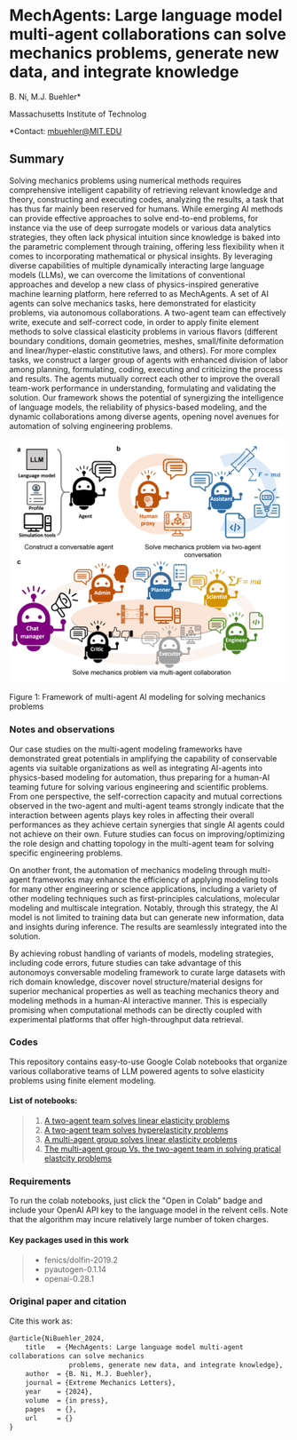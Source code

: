 # MechAgents: Large language model multi-agent collaborations can solve mechanics problems, generate new data, and integrate knowledge  

B. Ni, M.J. Buehler*

Massachusetts Institute of Technolog

*Contact: mbuehler@MIT.EDU

## Summary
Solving mechanics problems using numerical methods requires comprehensive intelligent capability of retrieving relevant knowledge and theory, constructing and executing codes, analyzing the results, a task that has thus far mainly been reserved for humans. While emerging AI methods can provide effective approaches to solve end-to-end problems, for instance via the use of deep surrogate models or various data analytics strategies, they often lack physical intuition since knowledge is baked into the parametric complement through training, offering less flexibility when it comes to incorporating mathematical or physical insights. By leveraging diverse capabilities of multiple dynamically interacting large language models (LLMs), we can overcome the limitations of conventional approaches and develop a new class of physics-inspired generative machine learning platform, here referred to as MechAgents. A set of AI agents can solve mechanics tasks, here demonstrated for elasticity problems, via autonomous collaborations. A two-agent team can effectively write, execute and self-correct code, in order to apply finite element methods to solve classical elasticity problems in various flavors (different boundary conditions, domain geometries, meshes, small/finite deformation and linear/hyper-elastic constitutive laws, and others). For more complex tasks, we construct a larger group of agents with enhanced division of labor among planning, formulating, coding, executing and criticizing the process and results. The agents mutually correct each other to improve the overall team-work performance in understanding, formulating and validating the solution. Our framework shows the potential of synergizing the intelligence of language models, the reliability of physics-based modeling, and the dynamic collaborations among diverse agents, opening novel avenues for automation of solving engineering problems.

![image](./asset/Concept.png)

Figure 1: Framework of multi-agent AI modeling for solving mechanics problems


### Notes and observations

Our case studies on the multi-agent modeling frameworks have demonstrated great potentials in amplifying the capability of conservable agents via suitable organizations as well as integrating AI-agents into physics-based modeling for automation, thus preparing for a human-AI teaming future for solving various engineering and scientific problems. From one perspective, the self-correction capacity and mutual corrections observed in the two-agent and multi-agent teams strongly indicate that the interaction between agents plays key roles in affecting their overall performances as they achieve certain synergies that single AI agents could not achieve on their own. Future studies can focus on improving/optimizing the role design and chatting topology in the multi-agent team for solving specific engineering problems. 

On another front, the automation of mechanics modeling through multi-agent frameworks may enhance the efficiency of applying modeling tools for many other engineering or science applications, including a variety of other modeling techniques such as first-principles calculations, molecular modeling and multiscale integration. Notably, through this strategy, the AI model is not limited to training data but can generate new information, data and insights during inference. The results are seamlessly integrated into the solution. 

By achieving robust handling of variants of models, modeling strategies, including code errors, future studies can take advantage of this autonomoys conversable modeling framework to curate large datasets with rich domain knowledge, discover novel structure/material designs for superior mechanical properties as well as teaching mechanics theory and modeling methods in a human-AI interactive manner. This is especially promising when computational methods can be directly coupled with experimental platforms that offer high-throughput data retrieval.

### Codes
This repository contains easy-to-use Google Colab notebooks that organize various collaborative teams of LLM powered agents to solve elasticity problems using finite element modeling.

#### List of notebooks:
> 1. [A two-agent team solves linear elasticity problems](./0_colab_notebook_for_TwoAgentTeam_Elasticity/0_TwoAgen_MultiStep_LElasticity.ipynb)
> 2. [A two-agent team solves hyperelasticity problems](./0_colab_notebook_for_TwoAgentTeam_Elasticity/1_TwoAgen_OneStep_LE_to_HE.ipynb)
> 3. [A multi-agent group solves linear elasticity problems](./1_colab_notebook_for_MulAgentGroup_LE/0_MultiGen_MultiStep_LE.ipynb)
> 4. [The multi-agent group Vs. the two-agent team in solving pratical elastcity problems](./2_colab_notebook_cmp_TwoA_vs_MulA_LE/0_MultiVsTwo_OneStep_LE.ipynb)

### Requirements
To run the colab notebooks, just click the "Open in Colab" badge and include your OpenAI API key to the language model in the relvent cells. Note that the algorithm may incure relatively large number of token charges. 

#### Key packages used in this work
> - fenics/dolfin-2019.2
> - pyautogen-0.1.14
> - openai-0.28.1

### Original paper and citation

Cite this work as:
```
@article{NiBuehler_2024,
    title   = {MechAgents: Large language model multi-agent collaborations can solve mechanics
               problems, generate new data, and integrate knowledge},
    author  = {B. Ni, M.J. Buehler},
    journal = {Extreme Mechanics Letters},
    year    = {2024},
    volume  = {in press},
    pages   = {},
    url     = {}
}
```

